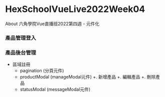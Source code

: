 # HexSchoolVueLive2022Week04
About 六角學院Vue直播班2022第四週 - 元件化

### 產品管理登入


### 產品後台管理
* 區域註冊
  - pagination (分頁元件)
  - productModal (manageModal元件)
  +. 新增產品
  +. 編輯產品
  +. 刪除產品
  - statusModal (messageModal元件)
